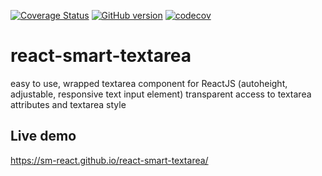 [![Coverage Status](https://coveralls.io/repos/github/sm-react/react-smart-textarea/badge.svg?branch=master)](https://coveralls.io/github/sm-react/react-smart-textarea?branch=master)
[![GitHub version](https://badge.fury.io/gh/sm-react%2Freact-smart-textarea.svg)](https://badge.fury.io/gh/sm-react%2Freact-smart-textarea)
[![codecov](https://codecov.io/gh/sm-react/react-smart-textarea/branch/master/graph/badge.svg)](https://codecov.io/gh/sm-react/react-smart-textarea)


# react-smart-textarea
easy to use, wrapped textarea component for ReactJS (autoheight, adjustable, responsive text input element) transparent access to textarea attributes and textarea style

## Live demo
https://sm-react.github.io/react-smart-textarea/